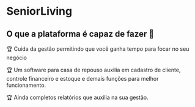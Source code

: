 # SeniorLiving

## O que a plataforma é capaz de fazer :checkered_flag:

:trophy: Cuida da gestão permitindo que você ganha tempo para focar no seu negócio

:trophy: Um software para casa de repouso auxilia em cadastro de cliente, controle financeiro e estoque e demais funções para melhor funcionamento.

:trophy: Ainda completos relatórios que auxilia na sua  gestão. 
